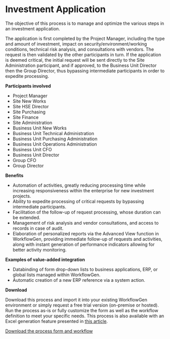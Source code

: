 # Investment Application

The objective of this process is to manage and optimize the various steps in an investment application.

The application is first completed by the Project Manager, including the type and amount of investment, impact on security\/environment\/working conditions, technical risk analysis, and consultations with vendors. The request is then validated by the other participants in turn. If the application is deemed critical, the initial request will be sent directly to the Site Administration participant, and if approved, to the Business Unit Director then the Group Director, thus bypassing intermediate participants in order to expedite processing.

**Participants involved**

* Project Manager
* Site New Works
* Site HSE Director
* Site Purchasing
* Site Finance
* Site Administration
* Business Unit New Works
* Business Unit Technical Administration
* Business Unit Purchasing Administration
* Business Unit Operations Administration
* Business Unit CFO
* Business Unit Director
* Group CFO
* Group Director

**Benefits**

* Automation of activities, greatly reducing processing time while increasing responsiveness within the enterprise for new investment projects.
* Ability to expedite processing of critical requests by bypassing intermediate participants.
* Facilitation of the follow-up of request processing, whose duration can be extended.
* Management of risk analysis and vendor consultations, and access to records in case of audit.
* Elaboration of personalized reports via the Advanced View function in WorkflowGen, providing immediate follow-up of requests and activities, along with instant generation of performance indicators allowing for better activity monitoring.

**Examples of value-added integration**

* Databinding of form drop-down lists to business applications, ERP, or global lists managed within WorkflowGen.
* Automatic creation of a new ERP reference via a system action.

**Download**

Download this process and import it into your existing WorkflowGen environment or simply request a free trial version \(on-premise or hosted\). Run the process as-is or fully customize the form as well as the workflow definition to meet your specific needs. This process is also available with an Excel generation feature presented in [this article](https://www.workflowgen.com/kb/generate-excel-file-form-gridview/).

[Download the process form and workflow](https://www.workflowgen.com/wp-content/uploads/2016/03/INVESTMENT_APPLICATION_v1.xml_.zip)

